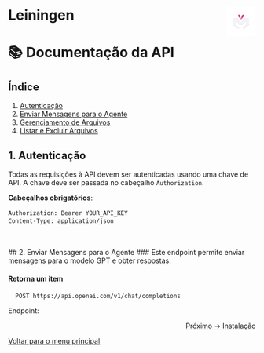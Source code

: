 # Leiningen  <img align="right" src="https://github.com/MorpphAI/platform.Morph/blob/main/content/images/morphTrans.png" alt="Imagem da linguagem" width="60">

# 📚 Documentação da API 

## Índice
1. [Autenticação](#autenticação)
2. [Enviar Mensagens para o Agente](#enviar-mensagens-para-o-agente)
3. [Gerenciamento de Arquivos](#gerenciamento-de-arquivos)
4. [Listar e Excluir Arquivos](#listar-e-excluir-arquivos)

## 1. Autenticação

Todas as requisições à API devem ser autenticadas usando uma chave de API. A chave deve ser passada no cabeçalho `Authorization`.

**Cabeçalhos obrigatórios**:
```http
Authorization: Bearer YOUR_API_KEY
Content-Type: application/json
```
<br/>
<br/>
## 2. Enviar Mensagens para o Agente
### Este endpoint permite enviar mensagens para o modelo GPT e obter respostas.

#### Retorna um item

```http
  POST https://api.openai.com/v1/chat/completions
```

Endpoint:


<p align="right">
  <a href="https://github.com/Juniorbasck/astro4noobs/blob/main/content/intro/instalacao.md">Próximo -> Instalação</a>
</p>

<p align="left">
  <a href="https://github.com/MorpphAI/platform.Morph">Voltar para o menu principal</a>
</p>
